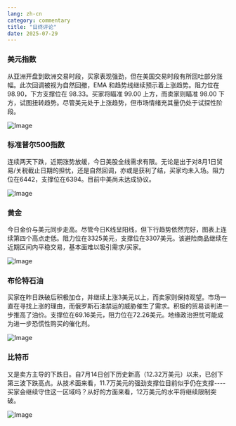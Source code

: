```yaml
---
lang: zh-cn
category: commentary
title: "日终评论"
date: 2025-07-29
---
```


### 美元指数

从亚洲开盘到欧洲交易时段，买家表现强劲，但在美国交易时段有所回吐部分涨幅。此次回调被视为自然回撤，EMA 和趋势线继续预示着上涨趋势。阻力位在 98.90，下方支撑位在 98.33。买家将瞄准 99.00 上方，而卖家则瞄准 98.00 下方，试图扭转趋势。尽管美元处于上涨趋势，但市场情绪充其量仍处于试探性阶段。

![Image](https://markleighedu.github.io/img/Jul-2025/29-Jul-2025/usdindex.jpg)

### 标准普尔500指数

连续两天下跌，近期涨势放缓，今日美股全线需求有限。无论是出于对8月1日贸易/关税截止日期的担忧，还是自然回调，亦或是获利了结，买家均未入场。阻力位在6442，支撑位在6394。目前中美尚未达成协议。

![Image](https://markleighedu.github.io/img/Jul-2025/29-Jul-2025/sp500.jpg)

### 黄金

今日金价与美元同步走高。尽管今日K线呈阳线，但下行趋势依然完好，图表上连续第四个高点走低。阻力位在3325美元，支撑位在3307美元。该避险商品继续在近期区间内平稳交易，基本面难以吸引需求/买家。

![Image](https://markleighedu.github.io/img/Jul-2025/29-Jul-2025/gold.jpg)

### 布伦特石油

买家在昨日跌破后积极加仓，并继续上涨3美元以上，而卖家则保持观望。市场一直在寻找上涨的理由，而俄罗斯石油禁运的威胁催生了需求。积极的贸易谈判进一步推高了油价。支撑位在69.16美元，阻力位在72.26美元。地缘政治担忧可能成为进一步恐慌性购买的催化剂。

![Image](https://markleighedu.github.io/img/Jul-2025/29-Jul-2025/brentoil.jpg)

### 比特币

又是卖方主导的下跌日。自7月14日创下历史新高（12.32万美元）以来，已创下第三波下跌高点。从技术面来看，11.7万美元的强劲支撑位目前似乎仍在支撑----买家会继续守住这一区域吗？从好的方面来看，12万美元的水平将继续限制突破。

![Image](https://markleighedu.github.io/img/Jul-2025/29-Jul-2025/bitcoin.jpg)

